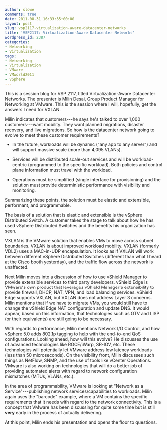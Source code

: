 ```yaml
---
author: slowe
comments: true
date: 2011-08-31 16:33:35+00:00
layout: post
slug: vsp2117-virtualization-aware-datacenter-networks
title: 'VSP2117: Virtualization-Aware Datacenter Networks'
wordpress_id: 2387
categories:
- Networking
- Virtualization
tags:
- Networking
- Virtualization
- VMware
- VMworld2011
- vSphere
---
```


This is a session blog for VSP 2117, titled Virtualization-Aware Datacenter Networks. The presenter is Milin Desai, Group Product Manager for Networking at VMware. This is the session where I will, hopefully, get the answers I need for VXLAN.

Milin indicates that customers---he says he's talked to over 1,000 customers---want mobility. They want planned migrations, disaster recovery, and live migrations. So how is the datacenter network going to evolve to meet these customer requirements?

* In the future, workloads will be dynamic ("any app to any server") and will support massive scale (more than 4,095 VLANs).

* Services will be distributed scale-out services and will be workload-centric (programmed to the specific workload). Both policies and control plane information must travel with the workload.

* Operations must be simplified (single interface for provisioning) and the solution must provide deterministic performance with visibility and monitoring.

Summarizing these points, the solution must be elastic and extensible, performant, and programmable.

The basis of a solution that is elastic and extensible is the vSphere Distributed Switch. A customer takes the stage to talk about how he has used vSphere Distributed Switches and the benefits his organization has seen.

VXLAN is the VMware solution that enables VMs to move across subnet boundaries. VXLAN is about improved workload mobility. VXLAN (formerly VDL2) uses a MAC-in-UDP encapsulation. It looks as if VXLAN will work between different vSphere Distributed Switches (different than what I heard at the Cisco booth yesterday), and the traffic flow across the network is unaffected.

Next Milin moves into a discussion of how to use vShield Manager to provide extensible services to third party developers. vShield Edge is VMware's own product that leverages vShield Manager's extensibility to provide firewall, DHCP, NAT, VPN, and load balancing services. vShield Edge supports VXLAN, but VXLAN does not address Layer 3 concerns. Milin mentions that if we have to migrate VMs, you would still have to change the vShield Edge NAT configuration and update DNS. It would appear, based on this information, that technologies such as OTV and LISP (or their equivalents) are still going to be necessary.

With regards to performance, Milin mentions Network I/O Control, and how vSphere 5.0 adds 802.1p tagging to help with the end-to-end QoS configurations. Looking ahead, how will this evolve? He discusses the use of advanced technologies like ROCE/iWarp, SR-IOV, etc. These technologies will potentially let VMware address low latency workloads (less than 50 microseconds). On the visibility front, Milin discusses such things as NetFlow, SNMP, and the use of tools like vCenter Operations. VMware is also working on technologies that will do a better job of providing automated alerts with regard to network configuration mismatches (MTUs, VLANs, etc.).

In the area of programmability, VMware is looking at "Network as a Service"---publishing network services/capabilities to workloads. Milin again uses the "barcode" example, where a VM contains the specific requirements that it needs with regard to the network connectivity. This is a concept that VMware has been discussing for quite some time but is still **very** early in the process of actually delivering.

At this point, Milin ends his presentation and opens the floor to questions.
